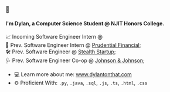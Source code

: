 ### 👋

#### I'm Dylan, a Computer Science Student @ NJIT Honors College.

📈 Incoming Software Engineer Intern @ <br>
🏢 Prev. Software Engineer Intern @ [Prudential Financial](https://www.prudential.com/);<br>
🛠️ Prev. Software Engineer @ [Stealth Startup](https://en.wikipedia.org/wiki/Stealth_startup);<br>
🩺 Prev. Software Engineer Co-op @ [Johnson & Johnson](https://www.jnj.com/medtech);<br>

- 💻 Learn more about me: <a href="https://www.dylantonthat.com">www.dylantonthat.com</a>
- ⚙️ Proficient With: `.py`, `.java`, `.sql`, `.js`, `.ts`, `.html`, `.css` 
